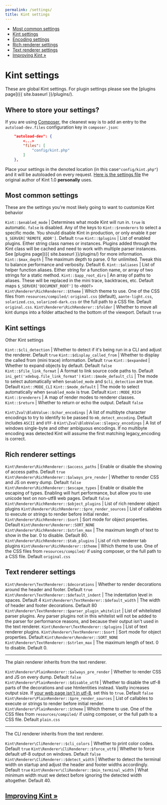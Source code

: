 ```yaml
---
permalink: /settings/
title: Kint settings
---
```


<div id="leftmenu" class="col-sm-4 col-md-3 hidden-xs">
<ul class="nav nav-list side-navigation" data-spy="affix" data-offset-top="{{ site.affix_offset }}">
    <li><a href="#common">Most common settings</a></li>
    <li><a href="#kint">Kint settings</a></li>
    <li><a href="#encoding">Encoding settings</a></li>
    <li><a href="#rich">Rich renderer settings</a></li>
    <li><a href="#text">Text renderer settings</a></li>
    <li><a href="{{ site.baseurl }}/contrib/">Improving Kint &raquo;</a></li>
</ul>
</div>
<div class="col-sm-8 col-md-9" markdown="1">

# Kint settings

These are global Kint settings. For plugin settings please see the [plugins page]({{ site.baseurl }}/plugins/).

## Where to store your settings?


If you are using [Composer](https://getcomposer.org/), the cleanest way is to add an entry to the `autoload-dev.files` configuration key in `composer.json`:

```json
    "autoload-dev": {
        <...>
        "files": [
            "config/kint.php"
        ]
    },
```

Place your settings in the denoted location (in this case`"config/kint.php"`) and it will be autoloaded on every request. [Here is the settings file](https://gist.github.com/raveren/eba373d8abb572b0528c73d145103f95) the original author of Kint 1.0 **personally** uses.

<section id="common" markdown="1">

## Most common settings

These are the settings you're most likely going to want to customize Kint behavior

`Kint::$enabled_mode` | Determines what mode Kint will run in. `true` is automatic. `false` is disabled. Any of the keys to `Kint::$renderers` to select a specific mode. You should disable Kint in production, or only enable it per `$_SERVER['REMOTE_ADDR']`. Default `true`
`Kint::$plugins` | List of enabled plugins. Either string class names or instances. Plugins added through the Kint class will be cached and need to work with multiple parser instances. See [plugins page]({{ site.baseurl }}/plugins/) for more information.
`Kint::$max_depth` | The maximum depth to parse. 0 for unlimited. Tweak this to balance performance and verbosity. Default 6.
`Kint::$aliases` | List of helper function aliases. Either string for a function name, or array of two strings for a static method.
`Kint::$app_root_dirs` | An array of paths to aliases. These will be replaced in the mini trace, backtraces, etc. Default maps `$_SERVER['DOCUMENT_ROOT']` to `<ROOT>`
`Kint\Renderer\RichRenderer::$theme` | Which theme to use. One of the CSS files from `resources/compiled/`: `original.css` (default), `aante-light.css`, `solarized.css`, `solarized-dark.css` or the full path to a CSS file. Default `original.css`.
`Kint\Renderer\RichRenderer::$folder` | Whether to move all kint dumps into a folder attached to the bottom of the viewport. Default `true`

</section>
<section id="kint" markdown="1">

## Kint settings

Other Kint settings

`Kint::$cli_detection` | Whether to detect if it's being run in a CLI and adjust the renderer. Default `true`
`Kint::$display_called_from` | Whether to display the called from (mini trace) information. Default `true`
`Kint::$expanded` | Whether to expand objects by default. Default `false`
`Kint::$file_link_format` | A format to link source code paths to. Default `ini_get('xdebug.file_link_format')`
`Kint::$mode_default_cli` | The mode to select automatically when `$enabled_mode` and `$cli_detection` are true. Default `Kint::MODE_CLI`
`Kint::$mode_default` | The mode to select automatically when `$enabled_mode` is true. Default `Kint::MODE_RICH`
`Kint::$renderers` | A map of render modes to renderer classes.
`Kint::$return` | Whether to return or echo the output. Default `false`

</section>
<section id="encoding" markdown="1">

`Kint\Zval\BlobValue::$char_encodings` | A list of multibyte character encodings to try to identify to be passed to `mb_detect_encoding`. Default includes `ASCII` and `UTF-8`
`Kint\Zval\BlobValue::$legacy_encodings` | A list of windows single-byte and other ambiguous encodings. If no multibyte encoding was detected Kint will assume the first matching legacy_encoding is correct.

</section>
<section id="rich" markdown="1">

## Rich renderer settings

`Kint\Renderer\RichRenderer::$access_paths` | Enable or disable the showing of access paths. Default `true`
`Kint\Renderer\RichRenderer::$always_pre_render` | Whether to render CSS and JS on every dump. Default `false`
`Kint\Renderer\RichRenderer::$escape_types` | Enable or disable the escaping of types. Enabling will hurt performance, but allow you to use unicode text on non-utf8 web pages. Default `false`
`Kint\Renderer\RichRenderer::$object_plugins` | List of rich renderer object plugins
`Kint\Renderer\RichRenderer::$pre_render_sources` | List of callables to execute or strings to render before initial render.
`Kint\Renderer\RichRenderer::$sort` | Sort mode for object properties. Default `Kint\Renderer\Renderer::SORT_NONE`
`Kint\Renderer\RichRenderer::$strlen_max` | The maximum length of text to show in the bar. 0 to disable. Default 80.
`Kint\Renderer\RichRenderer::$tab_plugins` | List of rich renderer tab plugins
`Kint\Renderer\RichRenderer::$theme` | Which theme to use. One of the CSS files from `resources/compiled/` if using composer, or the full path to a CSS file. Default `original.css`

</section>
<section id="text" markdown="1">

## Text renderer settings

`Kint\Renderer\TextRenderer::$decorations` | Whether to render decorations around the header and footer. Default `true`
`Kint\Renderer\TextRenderer::$default_indent` | The indentation level in spaces. Default 4
`Kint\Renderer\TextRenderer::$default_width` | The width of header and footer decorations. Default 80
`Kint\Renderer\TextRenderer::$parser_plugin_whitelist` | List of whitelisted parser plugins. Any parser plugins not in this whitelist will not be added to the parser for performance reasons, and because their output isn't used in the text renderer.
`Kint\Renderer\TextRenderer::$plugins` | List of text renderer plugins.
`Kint\Renderer\TextRenderer::$sort` | Sort mode for object properties. Default `Kint\Renderer\Renderer::SORT_NONE`
`Kint\Renderer\TextRenderer::$strlen_max` | The maximum length of text. 0 to disable. Default 0.

---

The plain renderer inherits from the text renderer.

`Kint\Renderer\PlainRenderer::$always_pre_render` | Whether to render CSS and JS on every dump. Default `false`
`Kint\Renderer\PlainRenderer::$disable_utf8` | Whether to disable the utf-8 parts of the decorations and use htmlentities instead. Vastly increases output size. If <a href="http://utf8everywhere.org/" target="_blank">your web page isn't in utf-8</a>, set this to `true`. Default `false`
`Kint\Renderer\PlainRenderer::$pre_render_sources` | List of callables to execute or strings to render before initial render.
`Kint\Renderer\PlainRenderer::$theme` | Which theme to use. One of the CSS files from `resources/compiled/` if using composer, or the full path to a CSS file. Default `plain.css`

---

The CLI renderer inherits from the text renderer.

`Kint\Renderer\CliRenderer::$cli_colors` | Whether to print color codes. Default `true`
`Kint\Renderer\CliRenderer::$force_utf8` | Whether to force default utf-8 output on windows. Default `false`
`Kint\Renderer\CliRenderer::$detect_width` | Whether to detect the terminal width on startup and adjust the header and footer widths accordingly. Default `true`
`Kint\Renderer\CliRenderer::$min_terminal_width` | What minimum width must we detect before ignoring the detected width altogether. Default 40.

</section>

<h2><a href="{{ site.baseurl }}/contrib/">Improving Kint &raquo;</a></h2>

</div>
